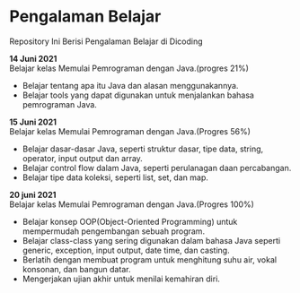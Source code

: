 # Pengalaman Belajar
Repository Ini Berisi Pengalaman Belajar di Dicoding

**14 Juni 2021**  
Belajar kelas Memulai Pemrograman dengan Java.(progres 21%)
* Belajar tentang apa itu Java dan alasan menggunakannya.
* Belajar tools yang dapat digunakan untuk menjalankan bahasa pemrograman Java.

**15 Juni 2021**  
Belajar kelas Memulai Pemrograman dengan Java.(Progres 56%)
* Belajar dasar-dasar Java, seperti struktur dasar, tipe data, string, operator, input output dan array.
* Belajar control flow dalam Java, seperti perulanagan daan percabangan.
* Belajar tipe data koleksi, seperti list, set, dan map.

**20 juni 2021**  
Belajar kelas Memulai Pemrograman dengan Java.(Progres 100%)

* Belajar konsep OOP(Object-Oriented Programming) untuk mempermudah pengembangan sebuah program.
* Belajar class-class yang sering digunakan dalam bahasa Java seperti generic, exception, input output, date time, dan casting.
* Berlatih dengan membuat program untuk menghitung suhu air, vokal konsonan, dan bangun datar.
* Mengerjakan ujian akhir untuk menilai kemahiran diri.

